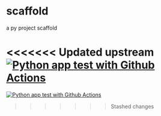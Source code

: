 # scaffold
a py project scaffold

<<<<<<< Updated upstream
[![Python app test with Github Actions](https://github.com/christinazcode/scaffold/actions/workflows/main.yml/badge.svg)](https://github.com/christinazcode/scaffold/actions/workflows/main.yml)
=======
[![Python app test with Github Actions](https://github.com/christinazcode/scaffold/actions/workflows/main.yml/badge.svg)](https://github.com/christinazcode/scaffold/actions/workflows/main.yml)
>>>>>>> Stashed changes

